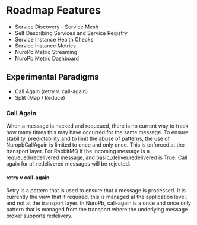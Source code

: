 # Roadmap Features

* Service Discovery - Service Mesh
* Self Describing Services and Service Registry
* Service Instance Health Checks
* Service Instance Metrics
* NuroPb Metric Streaming
* NuroPb Metric Dashboard

## Experimental Paradigms 

* Call Again (retry v. call-again)
* Split (Map / Reduce)

### Call Again
When a message is nacked and requeued, there is no current way to track how many
times this may have occurred for the same message. To ensure stability, 
predictability and to limit the abuse of patterns, the use of NuropbCallAgain is 
limited to once and only once. This is enforced at the transport layer. For RabbitMQ
if the incoming message is a requeued/redelivered message, and 
basic_deliver.redelivered is True. Call again for all redelivered messages will be 
rejected.

#### retry v call-again
Retry is a pattern that is used to ensure that a message is processed. It is currently
the view that if required, this is managed at the application level, and not at the 
transport layer. In NuroPb, call-again is a once and once only pattern that is managed 
from the transport where the underlying message broker supports redelivery.  